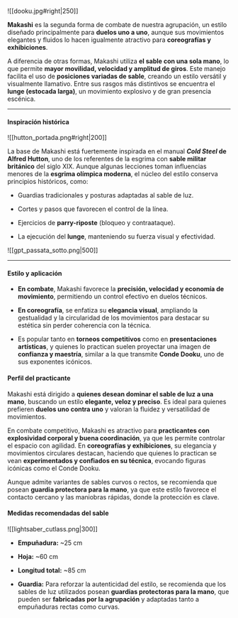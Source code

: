 ![[dooku.jpg#right|250]]

**Makashi** es la segunda forma de combate de nuestra agrupación, un estilo diseñado principalmente para **duelos uno a uno**, aunque sus movimientos elegantes y fluidos lo hacen igualmente atractivo para **coreografías y exhibiciones**.

A diferencia de otras formas, Makashi utiliza **el sable con una sola mano**, lo que permite **mayor movilidad, velocidad y amplitud de giros**. Este manejo facilita el uso de **posiciones variadas de sable**, creando un estilo versátil y visualmente llamativo. Entre sus rasgos más distintivos se encuentra el **lunge (estocada larga)**, un movimiento explosivo y de gran presencia escénica.

---

#### Inspiración histórica

![[hutton_portada.png#right|200]]

La base de Makashi está fuertemente inspirada en el manual **_Cold Steel_ de Alfred Hutton**, uno de los referentes de la esgrima con **sable militar británico** del siglo XIX. Aunque algunas lecciones toman influencias menores de la **esgrima olímpica moderna**, el núcleo del estilo conserva principios históricos, como:

- Guardias tradicionales y posturas adaptadas al sable de luz.
    
- Cortes y pasos que favorecen el control de la línea.
    
- Ejercicios de **parry-riposte** (bloqueo y contraataque).
    
- La ejecución del **lunge**, manteniendo su fuerza visual y efectividad.

![[gpt_passata_sotto.png|500]]

---

#### Estilo y aplicación

- **En combate**, Makashi favorece la **precisión, velocidad y economía de movimiento**, permitiendo un control efectivo en duelos técnicos.
    
- **En coreografía**, se enfatiza su **elegancia visual**, ampliando la gestualidad y la circularidad de los movimientos para destacar su estética sin perder coherencia con la técnica.
    
- Es popular tanto en **torneos competitivos** como en **presentaciones artísticas**, y quienes lo practican suelen proyectar una imagen de **confianza y maestría**, similar a la que transmite **Conde Dooku**, uno de sus exponentes icónicos.

#### Perfil del practicante

Makashi está dirigido a **quienes desean dominar el sable de luz a una mano**, buscando un estilo **elegante, veloz y preciso**. Es ideal para quienes prefieren **duelos uno contra uno** y valoran la fluidez y versatilidad de movimientos.

En combate competitivo, Makashi es atractivo para **practicantes con explosividad corporal y buena coordinación**, ya que les permite controlar el espacio con agilidad. En **coreografías y exhibiciones**, su elegancia y movimientos circulares destacan, haciendo que quienes lo practican se vean **experimentados y confiados en su técnica**, evocando figuras icónicas como el Conde Dooku.

Aunque admite variantes de sables curvos o rectos, se recomienda que posean **guardia protectora para la mano**, ya que este estilo favorece el contacto cercano y las maniobras rápidas, donde la protección es clave.

#### Medidas recomendadas del sable


![[lightsaber_cutlass.png|300]]

- **Empuñadura:** ~25 cm
    
- **Hoja:** ~60 cm
    
- **Longitud total:** ~85 cm
    
- **Guardia:** Para reforzar la autenticidad del estilo, se recomienda que los sables de luz utilizados posean **guardias protectoras para la mano**, que pueden ser **fabricadas por la agrupación** y adaptadas tanto a empuñaduras rectas como curvas.